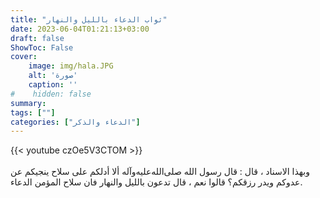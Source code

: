 ```yaml
---
title: "ثواب الدعاء بالليل والنهار"
date: 2023-06-04T01:21:13+03:00
draft: false
ShowToc: False
cover:
    image: img/hala.JPG
    alt: 'صورة'
    caption: ''
#    hidden: false
summary: 
tags: [""]
categories: ["الدعاء والذكر"]
---
```

{{< youtube czOe5V3CTOM >}}  
 <br>
وبهذا الاسناد ، قال : قال رسول الله صلى‌الله‌عليه‌وآله ألا أدلكم على سلاح
ينجيكم عن عدوكم ويدر رزقكم؟ قالوا نعم ، قال تدعون بالليل والنهار
فان سلاح المؤمن الدعاء.

